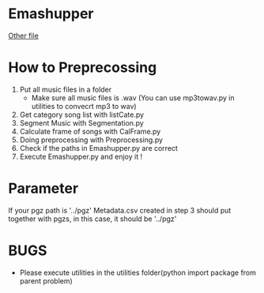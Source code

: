 # Emashupper

[Other file](https://goo.gl/38tSPf)

# How to Preprecossing  
1.  Put all music files in a folder
    * Make sure all music files is .wav (You can use mp3towav.py in utilities to convecrt mp3 to wav)   
2.  Get category song list with listCate.py
3.  Segment Music with Segmentation.py  
4.  Calculate frame of songs with CalFrame.py
5.  Doing preprocessing with Preprocessing.py
6.  Check if the paths in Emashupper.py are correct
7.  Execute Emashupper.py and enjoy it !

# Parameter  

If your pgz path is '../pgz'
Metadata.csv created in step 3 should put together with pgzs, in this case, it should be '../pgz'  

# BUGS
* Please execute utilities in the utilities folder(python import package from parent problem)  
